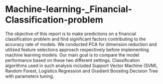 # Machine-learning-_Financial-Classification-problem


The objective of this report is to make predictions on a financial classification problem and find significant factors contributing to the accuracy rate of models. We conducted PCA for dimension reduction and utilized feature selections approach respectively before implementing machine learning models. Our main goal is to compare the model performance based on these two different settings. Classification algorithms used in such analysis included Support Vector Machine (SVM), Random Forest, Logistics Regression and Gradient Boosting Decision Tree with parameters tuning.
